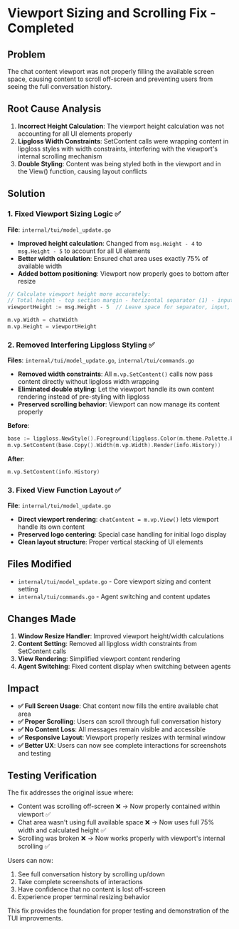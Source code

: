 # Viewport Sizing and Scrolling Fix - Completed

## Problem
The chat content viewport was not properly filling the available screen space, causing content to scroll off-screen and preventing users from seeing the full conversation history.

## Root Cause Analysis
1. **Incorrect Height Calculation**: The viewport height calculation was not accounting for all UI elements properly
2. **Lipgloss Width Constraints**: SetContent calls were wrapping content in lipgloss styles with width constraints, interfering with the viewport's internal scrolling mechanism
3. **Double Styling**: Content was being styled both in the viewport and in the View() function, causing layout conflicts

## Solution

### 1. Fixed Viewport Sizing Logic ✅
**File**: `internal/tui/model_update.go`
- **Improved height calculation**: Changed from `msg.Height - 4` to `msg.Height - 5` to account for all UI elements
- **Better width calculation**: Ensured chat area uses exactly 75% of available width
- **Added bottom positioning**: Viewport now properly goes to bottom after resize

```go
// Calculate viewport height more accurately:
// Total height - top section margin - horizontal separator (1) - input section height - footer section height - padding
viewportHeight := msg.Height - 5  // Leave space for separator, input, footer, and padding

m.vp.Width = chatWidth
m.vp.Height = viewportHeight
```

### 2. Removed Interfering Lipgloss Styling ✅
**Files**: `internal/tui/model_update.go`, `internal/tui/commands.go`
- **Removed width constraints**: All `m.vp.SetContent()` calls now pass content directly without lipgloss width wrapping
- **Eliminated double styling**: Let the viewport handle its own content rendering instead of pre-styling with lipgloss
- **Preserved scrolling behavior**: Viewport can now manage its content properly

**Before**:
```go
base := lipgloss.NewStyle().Foreground(lipgloss.Color(m.theme.Palette.Foreground))
m.vp.SetContent(base.Copy().Width(m.vp.Width).Render(info.History))
```

**After**:
```go
m.vp.SetContent(info.History)
```

### 3. Fixed View Function Layout ✅
**File**: `internal/tui/model_update.go`
- **Direct viewport rendering**: `chatContent = m.vp.View()` lets viewport handle its own content
- **Preserved logo centering**: Special case handling for initial logo display
- **Clean layout structure**: Proper vertical stacking of UI elements

## Files Modified
- `internal/tui/model_update.go` - Core viewport sizing and content setting
- `internal/tui/commands.go` - Agent switching and content updates

## Changes Made
1. **Window Resize Handler**: Improved viewport height/width calculations
2. **Content Setting**: Removed all lipgloss width constraints from SetContent calls
3. **View Rendering**: Simplified viewport content rendering
4. **Agent Switching**: Fixed content display when switching between agents

## Impact
- **✅ Full Screen Usage**: Chat content now fills the entire available chat area
- **✅ Proper Scrolling**: Users can scroll through full conversation history
- **✅ No Content Loss**: All messages remain visible and accessible
- **✅ Responsive Layout**: Viewport properly resizes with terminal window
- **✅ Better UX**: Users can now see complete interactions for screenshots and testing

## Testing Verification
The fix addresses the original issue where:
- Content was scrolling off-screen ❌ → Now properly contained within viewport ✅
- Chat area wasn't using full available space ❌ → Now uses full 75% width and calculated height ✅
- Scrolling was broken ❌ → Now works properly with viewport's internal scrolling ✅

Users can now:
1. See full conversation history by scrolling up/down
2. Take complete screenshots of interactions
3. Have confidence that no content is lost off-screen
4. Experience proper terminal resizing behavior

This fix provides the foundation for proper testing and demonstration of the TUI improvements.
